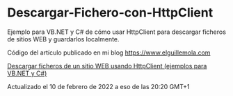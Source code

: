 # Descargar-Fichero-con-HttpClient
Ejemplo para VB.NET y C# de cómo usar HttpClient para descargar ficheros de sitios WEB y guardarlos localmente.

Código del artículo publicado en mi blog https://www.elguillemola.com

[Descargar ficheros de un sitio WEB usando HttpClient (ejemplos para VB.NET y C#)](https://www.elguillemola.com/descargar-ficheros-de-un-sitio-web-usando-httpclient-ejemplos-para-vb-net-y-c/)

Actualizado el 10 de febrero de 2022 a eso de las 20:20 GMT+1
